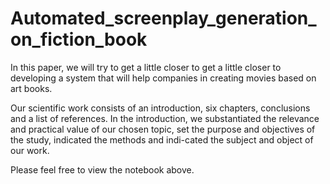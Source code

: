 # Automated_screenplay_generation_on_fiction_book
In this paper, we will try to get a little closer to get a little closer to developing a system that will help companies in creating movies based on art books.

Our scientific work consists of an introduction, six chapters, conclusions and a list of references. 
In the introduction, we substantiated the relevance and practical value of our chosen topic, set the purpose and objectives of the study, indicated the methods and indi-cated the subject and object of our work.

Please feel free to view the notebook above.
